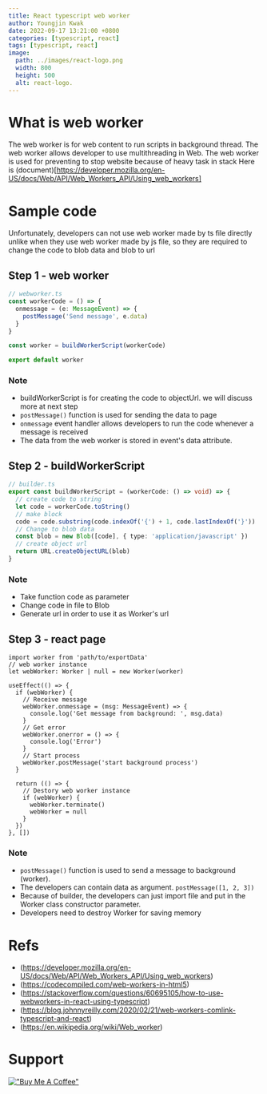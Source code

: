 ```yaml
---
title: React typescript web worker
author: Youngjin Kwak
date: 2022-09-17 13:21:00 +0800
categories: [typescript, react]
tags: [typescript, react]
image:
  path: ../images/react-logo.png
  width: 800
  height: 500
  alt: react-logo.
---
```

# What is web worker
The web worker is for web content to run scripts in background thread. The web worker allows developer to use multithreading in Web.
The web worker is used for preventing to stop website because of heavy task in stack
Here is (document)[https://developer.mozilla.org/en-US/docs/Web/API/Web_Workers_API/Using_web_workers]

# Sample code
Unfortunately, developers can not use web worker made by ts file directly unlike when they use web worker made by js file, so they are required to change
the code to blob data and blob to url
## Step 1 - web worker
```typescript
// webworker.ts
const workerCode = () => {
  onmessage = (e: MessageEvent) => {
    postMessage('Send message', e.data)
  }
}

const worker = buildWorkerScript(workerCode)

export default worker
```
### Note
- buildWorkerScript is for creating the code to objectUrl. we will discuss more at next step
- ```postMessage()``` function is used for sending the data to page
- ```onmessage``` event handler allows developers to run the code whenever a message is received
- The data from the web worker is stored in event's data attribute.

## Step 2 - buildWorkerScript
```typescript
// builder.ts
export const buildWorkerScript = (workerCode: () => void) => {
  // create code to string
  let code = workerCode.toString()
  // make block
  code = code.substring(code.indexOf('{') + 1, code.lastIndexOf('}'))
  // Change to blob data
  const blob = new Blob([code], { type: 'application/javascript' })
  // create object url
  return URL.createObjectURL(blob)
}
```
### Note
- Take function code as parameter
- Change code in file to Blob
- Generate url in order to use it as Worker's url

## Step 3 - react page
```tsx
import worker from 'path/to/exportData'
// web worker instance
let webWorker: Worker | null = new Worker(worker)

useEffect(() => {
  if (webWorker) {
    // Receive message
    webWorker.onmessage = (msg: MessageEvent) => {
      console.log('Get message from background: ', msg.data)
    }
    // Get error
    webWorker.onerror = () => {
      console.log('Error')
    }
    // Start process
    webWorker.postMessage('start background process')
  }

  return (() => {
    // Destory web worker instance
    if (webWorker) {
      webWorker.terminate()
      webWorker = null
    }
  })
}, [])
```
### Note
- ```postMessage()``` function is used to send a message to background (worker).
- The developers can contain data as argument. ```postMessage([1, 2, 3])```
- Because of builder, the developers can just import file and put in the Worker class constructor parameter.
- Developers need to destroy Worker for saving memory

# Refs
- (https://developer.mozilla.org/en-US/docs/Web/API/Web_Workers_API/Using_web_workers)
- (https://codecompiled.com/web-workers-in-html5)
- (https://stackoverflow.com/questions/60695105/how-to-use-webworkers-in-react-using-typescript)
- (https://blog.johnnyreilly.com/2020/02/21/web-workers-comlink-typescript-and-react)
- (https://en.wikipedia.org/wiki/Web_worker)

# Support
[!["Buy Me A Coffee"](https://www.buymeacoffee.com/assets/img/custom_images/orange_img.png)](https://www.buymeacoffee.com/youngjinkwak)
